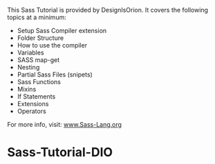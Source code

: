 This Sass Tutorial is provided by DesignIsOrion.
It covers the following topics at a minimum:

- Setup Sass Compiler extension
- Folder Structure
- How to use the compiler
- Variables
- SASS map-get
- Nesting
- Partial Sass Files (snipets)
- Sass Functions
- Mixins
- If Statements
- Extensions
- Operators

For more info, visit: www.Sass-Lang.org
# Sass-Tutorial-DIO
